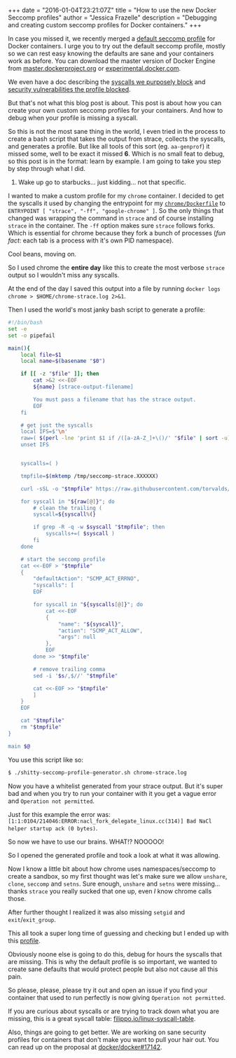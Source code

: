 +++
date = "2016-01-04T23:21:07Z"
title = "How to use the new Docker Seccomp profiles"
author = "Jessica Frazelle"
description = "Debugging and creating custom seccomp profiles for Docker containers."
+++

In case you missed it, we recently merged a [default seccomp profile](https://github.com/moby/moby/pull/18979) for Docker
containers. I urge you to try out the default seccomp profile, mostly so we can
rest easy knowing the defaults are sane and your containers work as before.
You can download the master version of Docker Engine from
[master.dockerproject.org](https://master.dockerproject.org) or
[experimental.docker.com](https://experimental.docker.com).

We even have a doc describing the [syscalls we purposely block](https://github.com/jessfraz/docker/blob/52f32818df8bad647e4c331878fa44317e724939/docs/security/seccomp.md) and [security vulnerabilities the profile blocked]( https://github.com/jessfraz/docker/blob/6837cfc13cba842186a7261aa9bbd3a8755fd11e/docs/security/non-events.md).

But that's not what this blog post is about. This post is about how you can
create your own custom seccomp profiles for your containers. And how to debug when
your profile is missing a syscall.

So this is not the most sane thing in the world, I even tried in the process
to create a bash script that takes the output from strace, collects the
syscalls, and generates a profile. But like all tools of this sort (eg.
`aa-genprof`) it missed some, well to be exact it missed **6**. Which is no
small feat to debug, so this post is in the format: learn by example. I am
going to take you step by step through what I did.

1. Wake up go to starbucks... just kidding... not that specific.

I wanted to make a custom profile for my `chrome` container.
I decided to get the syscalls it used by changing the entrypoint for my
[`chrome/Dockerfile`](https://github.com/jessfraz/dockerfiles/blob/master/chrome/stable/Dockerfile)
to `ENTRYPOINT [ "strace", "-ff", "google-chrome" ]`. So the only things that
changed was wrapping the command in `strace` and of course installing `strace`
in the container. The `-ff` option makes sure `strace` follows forks. Which is
essential for chrome because they fork a bunch of processes (*fun fact*: each tab
is a process with it's own PID namespace).

Cool beans, moving on.

So I used chrome the **entire day** like this to create the most verbose
`strace` output so I wouldn't miss any syscalls.

At the end of the day I saved this output into a file by running
`docker logs chrome > $HOME/chrome-strace.log 2>&1`.

Then I used the world's most janky bash script to generate a profile:

```bash
#!/bin/bash
set -e
set -o pipefail

main(){
	local file=$1
	local name=$(basename "$0")

	if [[ -z "$file" ]]; then
		cat >&2 <<-EOF
		${name} [strace-output-filename]

		You must pass a filename that has the strace output.
		EOF
	fi

	# get just the syscalls
	local IFS=$'\n'
	raw=( $(perl -lne 'print $1 if /([a-zA-Z_]+\()/' "$file" | sort -u) )
	unset IFS


	syscalls=( )

	tmpfile=$(mktemp /tmp/seccomp-strace.XXXXXX)

	curl -sSL -o "$tmpfile" https://raw.githubusercontent.com/torvalds/linux/master/arch/x86/entry/syscalls/syscall_64.tbl

	for syscall in "${raw[@]}"; do
		# clean the trailing (
		syscall=${syscall%(}

		if grep -R -q -w $syscall "$tmpfile"; then
			syscalls+=( $syscall )
		fi
	done

	# start the seccomp profile
	cat <<-EOF > "$tmpfile"
	{
		"defaultAction": "SCMP_ACT_ERRNO",
		"syscalls": [
		EOF

		for syscall in "${syscalls[@]}"; do
			cat <<-EOF
			{
				"name": "${syscall}",
				"action": "SCMP_ACT_ALLOW",
				"args": null
			},
			EOF
		done >> "$tmpfile"

		# remove trailing comma
		sed -i '$s/,$//' "$tmpfile"

		cat <<-EOF >> "$tmpfile"
		]
	}
	EOF

	cat "$tmpfile"
	rm "$tmpfile"
}

main $@
```

You use this script like so:

```bash
$ ./shitty-seccomp-profile-generator.sh chrome-strace.log
```

Now you have a whitelist generated from your strace output. But it's super bad
and when you try to run your container with it you get a vague error and
`Operation not permitted`.

Just for this example the error was:
`[1:1:0104/214046:ERROR:nacl_fork_delegate_linux.cc(314)] Bad NaCl helper startup ack (0 bytes)`.

So now we have to use our brains. WHAT!? NOOOOO!

So I opened the generated profile and took a look at what it was allowing.

Now I know a little bit about how chrome uses namespaces/seccomp to create a
sandbox, so my first thought was let's make sure we allow `unshare`, `clone`,
`seccomp` and `setns`. Sure enough, `unshare` and `setns` were missing... thanks `strace`
you really sucked that one up, even _I_ know chrome calls those.

After further thought I realized it was also missing `setgid` and
`exit`/`exit_group`.

This all took a super long time of guessing and checking but I ended up with
this [profile](https://github.com/jessfraz/dotfiles/blob/master/etc/docker/seccomp/chrome.json).

Obviously noone else is going to do this, debug for hours the syscalls that are
missing. This is why the default profile is so important, we wanted to create
sane defaults that would protect people but also not cause all this pain.

So please, please, please try it out and open an issue if you find your
container that used to run perfectly is now giving `Operation not permitted`.

If you are curious about syscalls or are trying to track down what you are
missing, this is a great syscall table: [filippo.io/linux-syscall-table](https://filippo.io/linux-syscall-table/).

Also, things are going to get better. We are working on sane security profiles
for containers that don't make you want to pull your hair out. You can read up
on the proposal at
[docker/docker#17142](https://github.com/docker/docker/issues/17142#issuecomment-148974642).
